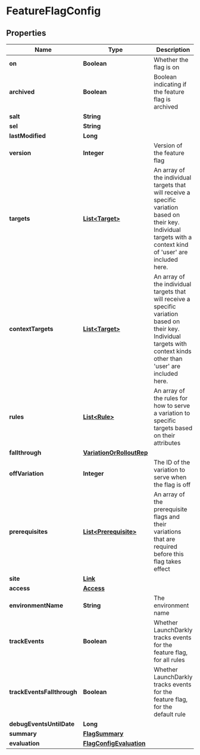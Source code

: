 

# FeatureFlagConfig


## Properties

| Name | Type | Description | Notes |
|------------ | ------------- | ------------- | -------------|
|**on** | **Boolean** | Whether the flag is on |  |
|**archived** | **Boolean** | Boolean indicating if the feature flag is archived |  |
|**salt** | **String** |  |  |
|**sel** | **String** |  |  |
|**lastModified** | **Long** |  |  |
|**version** | **Integer** | Version of the feature flag |  |
|**targets** | [**List&lt;Target&gt;**](Target.md) | An array of the individual targets that will receive a specific variation based on their key. Individual targets with a context kind of &#39;user&#39; are included here. |  [optional] |
|**contextTargets** | [**List&lt;Target&gt;**](Target.md) | An array of the individual targets that will receive a specific variation based on their key. Individual targets with context kinds other than &#39;user&#39; are included here. |  [optional] |
|**rules** | [**List&lt;Rule&gt;**](Rule.md) | An array of the rules for how to serve a variation to specific targets based on their attributes |  [optional] |
|**fallthrough** | [**VariationOrRolloutRep**](VariationOrRolloutRep.md) |  |  [optional] |
|**offVariation** | **Integer** | The ID of the variation to serve when the flag is off |  [optional] |
|**prerequisites** | [**List&lt;Prerequisite&gt;**](Prerequisite.md) | An array of the prerequisite flags and their variations that are required before this flag takes effect |  [optional] |
|**site** | [**Link**](Link.md) |  |  |
|**access** | [**Access**](Access.md) |  |  [optional] |
|**environmentName** | **String** | The environment name |  |
|**trackEvents** | **Boolean** | Whether LaunchDarkly tracks events for the feature flag, for all rules |  |
|**trackEventsFallthrough** | **Boolean** | Whether LaunchDarkly tracks events for the feature flag, for the default rule |  |
|**debugEventsUntilDate** | **Long** |  |  [optional] |
|**summary** | [**FlagSummary**](FlagSummary.md) |  |  [optional] |
|**evaluation** | [**FlagConfigEvaluation**](FlagConfigEvaluation.md) |  |  [optional] |



